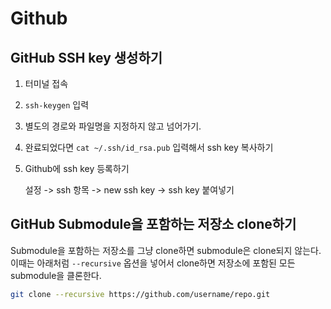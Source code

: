 # Github

## GitHub SSH key 생성하기

1. 터미널 접속

2. ``ssh-keygen`` 입력

3. 별도의 경로와 파일명을 지정하지 않고 넘어가기. 

4. 완료되었다면 ``cat ~/.ssh/id_rsa.pub`` 입력해서 ssh key 복사하기

5. Github에 ssh key 등록하기

    설정 -> ssh 항목 -> new ssh key -> ssh key 붙여넣기


## GitHub Submodule을 포함하는 저장소 clone하기

Submodule을 포함하는 저장소를 그냥 clone하면 submodule은 clone되지 않는다. 이때는 아래처럼 `--recursive` 옵션을 넣어서 clone하면 저장소에 포함된 모든 submodule을 클론한다.

```bash
git clone --recursive https://github.com/username/repo.git
```